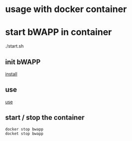 # usage with docker container

# start bWAPP in container
./start.sh  

## init bWAPP

[install](http://localhost/install.php)

## use

[use](http://localhost/)


## start / stop the container

```bash
docker stop bwapp
docket stop bwapp
```
